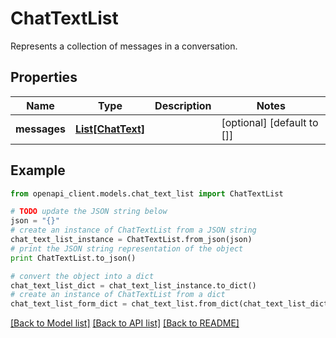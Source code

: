 # ChatTextList

Represents a collection of messages in a conversation.

## Properties

Name | Type | Description | Notes
------------ | ------------- | ------------- | -------------
**messages** | [**List[ChatText]**](ChatText.md) |  | [optional] [default to []]

## Example

```python
from openapi_client.models.chat_text_list import ChatTextList

# TODO update the JSON string below
json = "{}"
# create an instance of ChatTextList from a JSON string
chat_text_list_instance = ChatTextList.from_json(json)
# print the JSON string representation of the object
print ChatTextList.to_json()

# convert the object into a dict
chat_text_list_dict = chat_text_list_instance.to_dict()
# create an instance of ChatTextList from a dict
chat_text_list_form_dict = chat_text_list.from_dict(chat_text_list_dict)
```
[[Back to Model list]](../README.md#documentation-for-models) [[Back to API list]](../README.md#documentation-for-api-endpoints) [[Back to README]](../README.md)


